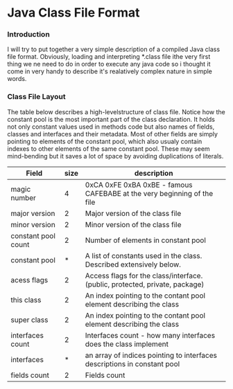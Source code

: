 # Java Class File Format

### Introduction
I will try to put together a very simple description of a compiled Java class file format. Obviously, loading and interpreting *.class file ithe very first thing we ne need to do in order to execute any java code so i thought it come in very handy to describe it's realatively complex nature in simple words.

### Class File Layout
The table below describes a high-levelstructure of class file. Notice how the constant pool is the most important part of the class declaration. It holds not only constant values used in methods code but also names of fields, classes and interfaces and their metadata. Most of other fields are simply pointing to elements of the constant pool, which also usualy contain indexes to other elements of the same constant pool. These may seem mind-bending but it saves a lot of space by avoiding duplications of literals.


| Field              | size | description                                                                   |
---------------------|------|-------------------------------------------------------------------------------|
| magic number       | 4    |  0xCA 0xFE 0xBA 0xBE  -  famous CAFEBABE at the very beginning of the file    | 
| major version      | 2    |  Major version of the class file                                              |
| minor version      | 2    |  Minor version of the class file                                              |
| constant pool count| 2    |  Number of elements in constant pool                                          |
| constant pool      | *    |  A list of constants used in the class. Described extensively below.          |
| acess flags        | 2    |  Access flags for the class/interface. (public, protected, private, package)  |
| this class         | 2    |  An index pointing to the contant pool element describing the class           |
| super class        | 2    |  An index pointing to the contant pool element describing the class           |
| interfaces count   | 2    |  Interfaces count - how many interfaces does the class implement              |
| interfaces         | *    |  an array of indices pointing to interfaces descriptions in constant pool     |
| fields count       | 2    |  Fields count                                                                 |
